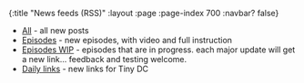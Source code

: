 {:title "News feeds (RSS)"
 :layout :page
 :page-index 700
 :navbar? false}

* [All](/feed.xml) - all new posts
* [Episodes](/episode.xml) - new episodes, with video and full instruction
* [Episodes WIP](/episodes-wip.xml) - episodes that are in progress. each major update will get a new link... feedback and testing welcome.
* [Daily links](/daily-links.xml) - new links for Tiny DC